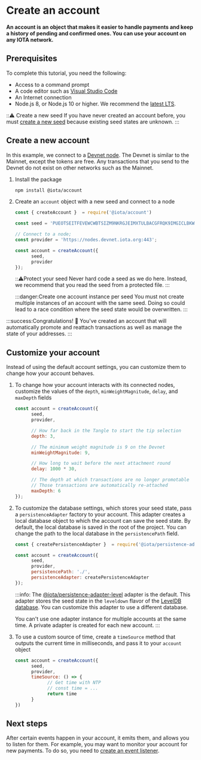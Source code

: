 # Create an account

**An account is an object that makes it easier to handle payments and keep a history of pending and confirmed ones. You can use your account on any IOTA network.**

## Prerequisites

To complete this tutorial, you need the following:

* Access to a command prompt
* A code editor such as [Visual Studio Code](https://code.visualstudio.com/Download)
* An Internet connection
* Node.js 8, or Node.js 10 or higher. We recommend the [latest LTS](https://nodejs.org/en/download/).

:::warning: Create a new seed
If you have never created an account before, you must [create a new seed](root://getting-started/0.1/tutorials/get-started.md) because existing seed states are unknown.
:::

## Create a new account

In this example, we connect to a [Devnet node](root://getting-started/0.1/references/iota-networks.md#devnet). The Devnet is similar to the Mainnet, except the tokens are free. Any transactions that you send to the Devnet do not exist on other networks such as the Mainnet. 

1. Install the package

      ```bash
      npm install @iota/account
      ```

2. Create an `account` object with a new seed and connect to a node
   
      ```js
      const { createAccount }  = require('@iota/account')

      const seed = 'PUEOTSEITFEVEWCWBTSIZM9NKRGJEIMXTULBACGFRQK9IMGICLBKW9TTEVSDQMGWKBXPVCBMMCXWMNPDX';

      // Connect to a node;
      const provider = 'https://nodes.devnet.iota.org:443';

      const account = createAccount({
            seed,
            provider
      });
      ```

      :::warning:Protect your seed
      Never hard code a seed as we do here. Instead, we recommend that you read the seed from a protected file.
      :::

      :::danger:Create one account instance per seed
      You must not create multiple instances of an account with the same seed. Doing so could lead to a race condition where the seed state would be overwritten.
      :::

:::success:Congratulations! :tada:
You've created an account that will automatically promote and reattach transactions as well as manage the state of your addresses.
:::

## Customize your account

Instead of using the default account settings, you can customize them to change how your account behaves.

1. To change how your account interacts with its connected nodes, customize the values of the `depth`, `minWeightMagnitude`, `delay`, and `maxDepth` fields

      ```js
      const account = createAccount({
            seed,
            provider,

            // How far back in the Tangle to start the tip selection
            depth: 3,

            // The minimum weight magnitude is 9 on the Devnet
            minWeightMagnitude: 9,

            // How long to wait before the next attachment round
            delay: 1000 * 30,

            // The depth at which transactions are no longer promotable
            // Those transactions are automatically re-attached
            maxDepth: 6
      });
      ```

2. To customize the database settings, which stores your seed state, pass a `persistenceAdapter` factory to your account. This adapter creates a local database object to which the account can save the seed state. By default, the local database is saved in the root of the project. You can change the path to the local database in the `persistencePath` field.

      ```js
      const { createPersistenceAdapter }  = require('@iota/persistence-adapter-level')

      const account = createAccount({
            seed,
            provider,
            persistencePath: './',
            persistenceAdapter: createPersistenceAdapter
      });
      ```

      :::info:
      The [@iota/persistence-adapter-level](https://github.com/iotaledger/iota.js/tree/next/packages/persistence-adapter-level) adapter is the default. This adapter stores the seed state in the `leveldown` flavor of the [LevelDB database](https://github.com/google/leveldb). You can customize this adapter to use a different database.

      You can't use one adapter instance for multiple accounts at the same time. A private adapter is created for each new account.
      :::

3. To use a custom source of time, create a `timeSource` method that outputs the current time in milliseconds, and pass it to your `account` object

      ```js
      const account = createAccount({
            seed,
            provider,
            timeSource: () => {
                  // Get time with NTP
                  // const time = ...
                  return time
            }
      })
      ```

## Next steps

After certain events happen in your account, it emits them, and allows you to listen for them. For example, you may want to monitor your account for new payments. To do so, you need to [create an event listener](root://iota-js/0.1/how-to-guides/listen-to-events.md).

